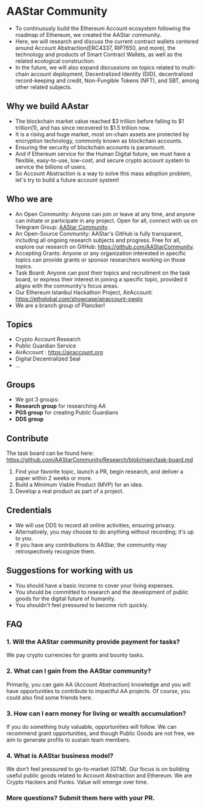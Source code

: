 # AAStar Community

- To continuously build the Ethereum Account ecosystem following the roadmap of Ethereum, we created the AAStar community.
- Here, we will research and discuss the current contract wallets centered around Account Abstraction(ERC4337, RIP7650, and more), the technology and products of Smart Contract Wallets, as well as the related ecological construction.
- In the future, we will also expand discussions on topics related to multi-chain account deployment, Decentralized Identity (DID), decentralized record-keeping and credit, Non-Fungible Tokens (NFT), and SBT, among other related subjects.

## Why we build AAstar
- The blockchain market value reached $3 trillion before falling to $1 trillion(1), and has since recovered to $1.5 trillion now.
- It is a rising and huge market, most on-chain assets are protected by encryption technology, commonly known as blockchain accounts.
- Ensuring the security of blockchain accounts is paramount.
- And if Ethereum service for the Human Digital future, we must have a flexible, easy-to-use, low-cost, and secure crypto account system to service the billions of users.
- So Account Abstraction is a way to solve this mass adoption problem, let's try to build a future account system!

## Who we are

- An Open Community: Anyone can join or leave at any time, and anyone can initiate or participate in any project. Open for all, connect with us on Telegram Group: [AAStar Community](https://t.me/Account_Abstraction_Community/1).
- An Open-Source Community: AAStar's GitHub is fully transparent, including all ongoing research subjects and progress. Free for all, explore our research on GitHub: <https://github.com/AAStarCommunity>.
- Accepting Grants: Anyone or any organization interested in specific topics can provide grants or sponsor researchers working on those topics.
- Task Board: Anyone can post their topics and recruitment on the task board, or express their interest in joining a specific topic, provided it aligns with the community's focus areas.
- Our Ethereum Istanbul Hackathon Project, AirAccount: https://ethglobal.com/showcase/airaccount-swqix
- We are a branch group of Plancker!

## Topics

+ Crypto Account Research
+ Public Guardian Service
+ AirAccount : https://airaccount.org
+ Digital Decentralized Seal
+ ...

## Groups

+ We got 3 groups:
+ **Research group** for researching AA
+ **PGS group** for creating Public Guardians
+ **DDS group**

## Contribute

The task board can be found here: <https://github.com/AAStarCommunity/Research/blob/main/task-board.md>

1. Find your favorite topic, launch a PR, begin research, and deliver a paper within 2 weeks or more.
2. Build a Minimum Viable Product (MVP) for an idea.
3. Develop a real product as part of a project.

## Credentials

- We will use DDS to record all online activities, ensuring privacy.
- Alternatively, you may choose to do anything without recording; it's up to you.
- If you have any contributions to AAStar, the community may retrospectively recognize them.

## Suggestions for working with us

- You should have a basic income to cover your living expenses.
- You should be committed to research and the development of public goods for the digital future of humanity.
- You shouldn't feel pressured to become rich quickly.

## FAQ

### 1. Will the AAStar community provide payment for tasks?

We pay crypto currencies for grants and bounty tasks.

### 2. What can I gain from the AAStar community?

Primarily, you can gain AA (Account Abstraction) knowledge and you will have opportunities to contribute to impactful AA projects. Of course, you could also find some friends here.

### 3. How can I earn money for living or wealth accumulation?

If you do something truly valuable, opportunities will follow. We can recommend grant opportunities, and though Public Goods are not free, we aim to generate profits to sustain team members.

### 4. What is AAStar business model?

We don't feel pressured to go-to-market (GTM). Our focus is on building useful public goods related to Account Abstraction and Ethereum. We are Crypto Hackers and Punks. Value will emerge over time.

### More questions? Submit them here with your PR.

